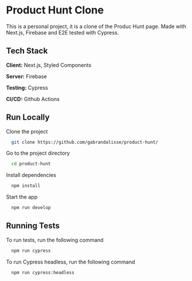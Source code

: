 
# Product Hunt Clone

This is a personal project, it is a clone of the Produc Hunt page. Made with Next.js, Firebase and E2E tested with Cypress.


## Tech Stack

**Client:** Next.js, Styled Components

**Server:** Firebase

**Testing:** Cypress

**CI/CD:** Github Actions

## Run Locally

Clone the project

```bash
  git clone https://github.com/gabrandalisse/product-hunt/
```

Go to the project directory

```bash
  cd product-hunt
```

Install dependencies

```bash
  npm install
```

Start the app

```bash
  npm run develop
```


## Running Tests

To run tests, run the following command

```bash
  npm run cypress
```

To run Cypress headless, run the following command

```bash
  npm run cypress:headless
```
